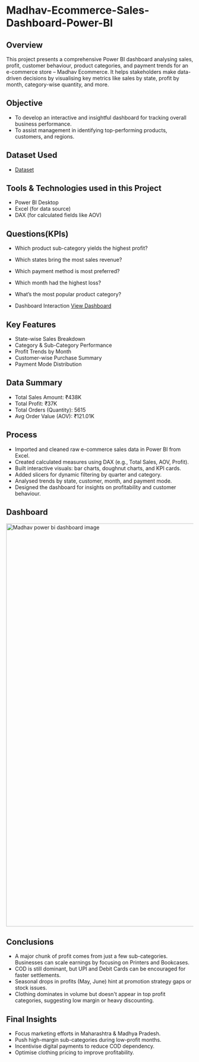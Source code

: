 # Madhav-Ecommerce-Sales-Dashboard-Power-BI

## Overview
This project presents a comprehensive Power BI dashboard analysing sales, profit, customer behaviour, product categories, and payment trends for an e-commerce store – Madhav Ecommerce. It helps stakeholders make data-driven decisions by visualising key metrics like sales by state, profit by month, category-wise quantity, and more.

## Objective
- To develop an interactive and insightful dashboard for tracking overall business performance.
- To assist management in identifying top-performing products, customers, and regions.

## Dataset Used
- <a href="https://github.com/RainyPrajapati/Madhav-sales-Dashboard-Power-BI/blob/main/Madhav%20Ecommerce%20sales%20data.xlsx">Dataset</a>

## Tools & Technologies used in this Project
- Power BI Desktop
- Excel (for data source)
- DAX (for calculated fields like AOV)
  
## Questions(KPIs)
- Which product sub-category yields the highest profit?
- Which states bring the most sales revenue?
- Which payment method is most preferred?
- Which month had the highest loss?
- What’s the most popular product category?

- Dashboard Interaction <a href="https://github.com/RainyPrajapati/Madhav-sales-Dashboard-Power-BI/blob/main/Madhav%20Ecommerce%20Sales%20Dashboard.pbix">View Dashboard</a>

## Key Features
- State-wise Sales Breakdown
- Category & Sub-Category Performance
- Profit Trends by Month
- Customer-wise Purchase Summary
- Payment Mode Distribution

## Data Summary
- Total Sales Amount: ₹438K
- Total Profit: ₹37K
- Total Orders (Quantity): 5615
- Avg Order Value (AOV): ₹121.01K

## Process
- Imported and cleaned raw e-commerce sales data in Power BI from Excel.
- Created calculated measures using DAX (e.g., Total Sales, AOV, Profit).
- Built interactive visuals: bar charts, doughnut charts, and KPI cards.
- Added slicers for dynamic filtering by quarter and category.
- Analysed trends by state, customer, month, and payment mode.
- Designed the dashboard for insights on profitability and customer behaviour.

## Dashboard
<img width="1910" height="1084" alt="Madhav power bi dashboard image" src="https://github.com/user-attachments/assets/ce491432-8b40-4e55-a9e4-753058323275" />

## Conclusions
- A major chunk of profit comes from just a few sub-categories. Businesses can scale earnings by focusing on Printers and Bookcases.
- COD is still dominant, but UPI and Debit Cards can be encouraged for faster settlements.
- Seasonal drops in profits (May, June) hint at promotion strategy gaps or stock issues.
- Clothing dominates in volume but doesn't appear in top profit categories, suggesting low margin or heavy discounting.

## Final Insights
- Focus marketing efforts in Maharashtra & Madhya Pradesh.
- Push high-margin sub-categories during low-profit months.
- Incentivise digital payments to reduce COD dependency.
- Optimise clothing pricing to improve profitability.




  
